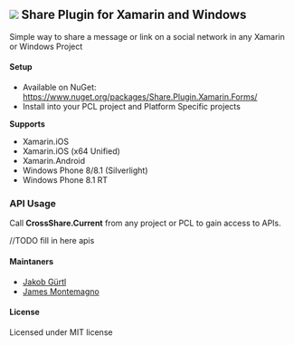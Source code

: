 ## ![](http://refractored.com/images/plugin_share.png) Share Plugin for Xamarin and Windows

Simple way to share a message or link on a social network in any Xamarin or Windows Project

#### Setup
* Available on NuGet: https://www.nuget.org/packages/Share.Plugin.Xamarin.Forms/
* Install into your PCL project and Platform Specific projects

**Supports**
* Xamarin.iOS
* Xamarin.iOS (x64 Unified)
* Xamarin.Android
* Windows Phone 8/8.1 (Silverlight)
* Windows Phone 8.1 RT

### API Usage

Call **CrossShare.Current** from any project or PCL to gain access to APIs.

//TODO fill in here apis

#### Maintaners
* [Jakob Gürtl](https://github.com/jguertl)
* [James Montemagno](https://github.com/jamesmontemagno)

#### License
Licensed under MIT license
